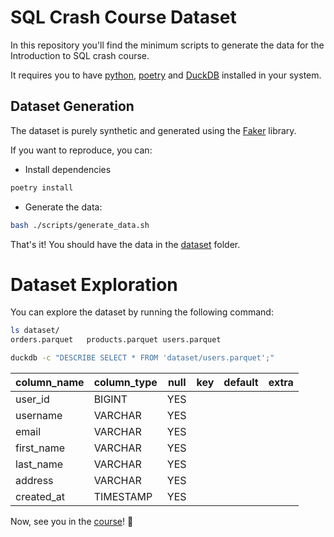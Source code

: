 # SQL Crash Course Dataset
In this repository you'll find the minimum scripts to generate the data for the Introduction to SQL crash course.

It requires you to have [python](https://mise.jdx.dev/lang/python.html), [poetry](https://python-poetry.org/docs/) and [DuckDB](https://duckdb.org/docs/installation/?version=stable&environment=cli&platform=macos&download_method=package_manager) installed in your system.

## Dataset Generation

The dataset is purely synthetic and generated using the [Faker](https://faker.readthedocs.io/en/master/) library.

If you want to reproduce, you can:
- Install dependencies
```bash
poetry install
```

- Generate the data:
```bash
bash ./scripts/generate_data.sh
```

That's it! You should have the data in the [dataset](./dataset/) folder.

# Dataset Exploration

You can explore the dataset by running the following command:

```bash
ls dataset/
orders.parquet   products.parquet users.parquet
```

```bash
duckdb -c "DESCRIBE SELECT * FROM 'dataset/users.parquet';"
```

| column_name | column_type | null | key | default | extra |
|-------------|-------------|------|-----|---------|-------|
| user_id     | BIGINT      | YES  |     |         |       |
| username    | VARCHAR     | YES  |     |         |       |
| email       | VARCHAR     | YES  |     |         |       |
| first_name  | VARCHAR     | YES  |     |         |       |
| last_name   | VARCHAR     | YES  |     |         |       |
| address     | VARCHAR     | YES  |     |         |       |
| created_at  | TIMESTAMP   | YES  |     |         |       |


Now, see you in the [course](../README.md)! 🚀